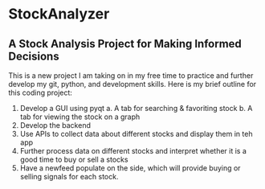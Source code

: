 # StockAnalyzer
A Stock Analysis Project for Making Informed Decisions
---
This is a new project I am taking on in my free time to practice and further develop my git, python, and development skills. Here is my brief outline for this coding project:
1. Develop a GUI using pyqt
	a. A tab for searching & favoriting stock
	b. A tab for viewing the stock on a graph
2. Develop the backend
3. Use APIs to collect data about different stocks and display them in teh app
4. Further process data on different stocks and interpret whether it is a good time to buy or sell a stocks
5. Have a newfeed populate on the side, which will provide buying or selling signals for each stock.
